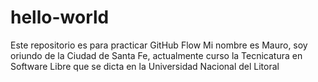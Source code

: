 # hello-world
Este repositorio es para practicar GitHub Flow
Mi nombre es Mauro, soy oriundo de la Ciudad de Santa Fe, actualmente curso la Tecnicatura en Software Libre que se dicta en la Universidad Nacional del Litoral
